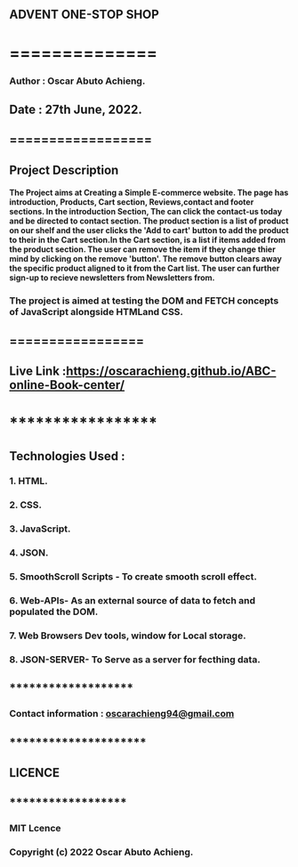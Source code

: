 ## ADVENT ONE-STOP SHOP
# ==============

### Author :  Oscar Abuto Achieng.
## Date : 27th June, 2022.
####
##


## ==================


## Project Description


#### The Project aims at Creating a Simple E-commerce website. The page has introduction, Products, Cart section, Reviews,contact and footer sections. In the introduction Section, The can click the contact-us today and be directed to contact section. The product section is a list of product on our shelf and the user clicks the 'Add to cart' button to add the product to their in the Cart section.In the Cart section, is a list if items added from the product section. The user can remove the item if they change thier mind by clicking on the remove 'button'. The remove button clears away the specific product aligned to it from the Cart list. The user can further sign-up to recieve newsletters from Newsletters from. 
### The project is aimed at testing the DOM and FETCH  concepts of JavaScript alongside HTMLand CSS.


## =================

## Live Link :https://oscarachieng.github.io/ABC-online-Book-center/

# *****************

## Technologies Used : 
### 1. HTML.
### 2. CSS.
### 3. JavaScript.
### 4. JSON.
### 5. SmoothScroll Scripts - To create smooth scroll effect.
### 6. Web-APIs- As an external source of data to fetch and populated the DOM.
### 7. Web Browsers Dev tools, window for Local storage.
### 8. JSON-SERVER- To Serve as a server for fecthing data.


## *******************

### Contact information : oscarachieng94@gmail.com

## *********************

## LICENCE
## ******************
### MIT Lcence
### Copyright (c) 2022 Oscar Abuto Achieng.